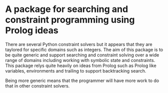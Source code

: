 # A package for searching and constraint programming using Prolog ideas

There are several Python constraint solvers but it appears that they are taylored for specific domains such as integers. The aim of this package is to be quite generic and support searching and constraint solving over a wide range of domains including working with symbolic state and constraints. This package relys quite heavily on ideas from Prolog such as Prolog like variables, environments and trailing to support backtracking search.

Being more generic means that the programmer will have more work to do that in other constraint solvers.